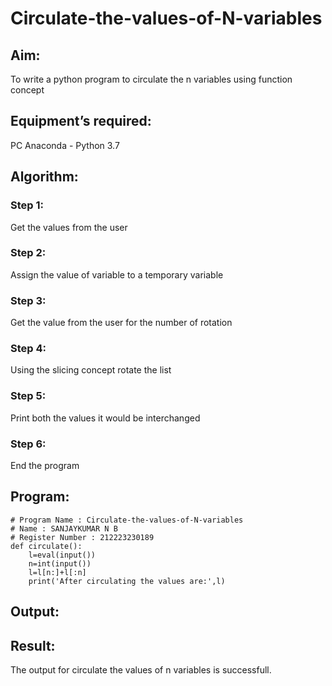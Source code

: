 # Circulate-the-values-of-N-variables

## Aim:
To write a python program to circulate the n variables using function concept
## Equipment’s required:
PC
Anaconda - Python 3.7
## Algorithm: 
### Step 1: 
Get the values from the user
### Step 2: 
Assign the value of variable to a temporary variable
### Step 3: 
Get the value from the user for the number of rotation
### Step 4: 
Using the slicing concept rotate the list
### Step 5: 
Print both the values it would be interchanged
### Step 6: 
End the program
## Program:
```
# Program Name : Circulate-the-values-of-N-variables
# Name : SANJAYKUMAR N B
# Register Number : 212223230189
def circulate():
    l=eval(input())
    n=int(input())
    l=l[n:]+l[:n]
    print('After circulating the values are:',l)
```
## Output:


## Result:
The output for circulate the values of n variables is successfull.
